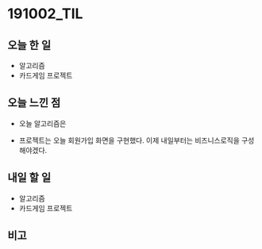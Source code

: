 # 191002_TIL
## 오늘 한 일
- 알고리즘 
- 카드게임 프로젝트
##

## 오늘 느낀 점
- 오늘 알고리즘은 

- 프로젝트는 오늘 회원가입 화면을 구현했다. 이제 내일부터는 비즈니스로직을 구성해야겠다.
## 내일 할 일
- 알고리즘
- 카드게임 프로젝트
##

## 비고
